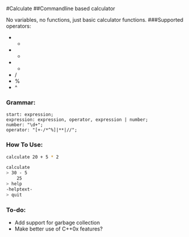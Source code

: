 #Calculate
##Commandline based calculator

No variables, no functions, just basic calculator functions.
###Supported operators:
* +
* -
* *
* /
* %
* ^

### Grammar:
```EBNF
start: expression;
expression: expression, operator, expression | number;
number: "\d+";
operator: "[+-/*^%]|**|//";
```

### How To Use:

```BASH
calculate 20 + 5 * 2
```

```BASH
calculate
> 30 - 5
    25
> help
-helptext-
> quit
```

### To-do:
* Add support for garbage collection
* Make better use of C++0x features?
